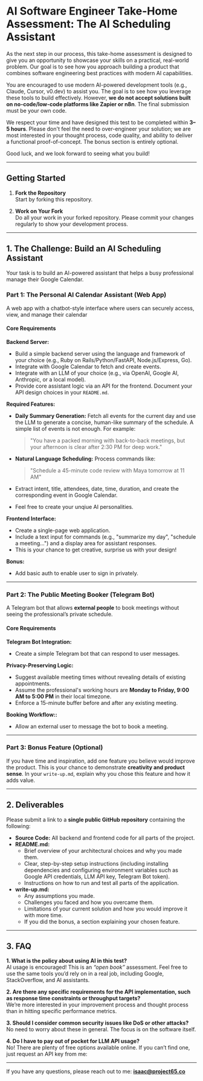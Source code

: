 # AI Software Engineer Take-Home Assessment: The AI Scheduling Assistant

As the next step in our process, this take-home assessment is designed to give you an opportunity to showcase your skills on a practical, real-world problem. Our goal is to see how you approach building a product that combines software engineering best practices with modern AI capabilities.

You are encouraged to use modern AI-powered development tools (e.g., Claude, Cursor, v0.dev) to assist you. The goal is to see how you leverage these tools to build effectively. However, **we do not accept solutions built on no-code/low-code platforms like Zapier or n8n**. The final submission must be your own code.

We respect your time and have designed this test to be completed within **3–5 hours**. Please don't feel the need to over-engineer your solution; we are most interested in your thought process, code quality, and ability to deliver a functional proof-of-concept. The bonus section is entirely optional.

Good luck, and we look forward to seeing what you build!

---

## Getting Started

1. **Fork the Repository**  
   Start by forking this repository.

2. **Work on Your Fork**  
   Do all your work in your forked repository. Please commit your changes regularly to show your development process.


---

## 1. The Challenge: Build an AI Scheduling Assistant

Your task is to build an AI-powered assistant that helps a busy professional manage their Google Calendar.


### Part 1: The Personal AI Calendar Assistant (Web App)

A web app with a chatbot-style interface where users can securely access, view, and manage their calendar

#### Core Requirements

**Backend Server:**
- Build a simple backend server using the language and framework of your choice (e.g., Ruby on Rails/Python/FastAPI, Node.js/Express, Go).
- Integrate with Google Calendar to fetch and create events.
- Integrate with an LLM of your choice (e.g., via OpenAI, Google AI, Anthropic, or a local model).
- Provide core assistant logic via an API for the frontend. Document your API design choices in your `README.md`.

**Required Features:**
- **Daily Summary Generation:** Fetch all events for the current day and use the LLM to generate a concise, human-like summary of the schedule. A simple list of events is not enough. For example:  
  > "You have a packed morning with back-to-back meetings, but your afternoon is clear after 2:30 PM for deep work."
- **Natural Language Scheduling:** Process commands like:  
  > "Schedule a 45-minute code review with Maya tomorrow at 11 AM"  

- Extract intent, title, attendees, date, time, duration, and create the corresponding event in Google Calendar.

- Feel free to create your unqiue AI personalities.

**Frontend Interface:**
- Create a single-page web application.
- Include a text input for commands (e.g., "summarize my day", "schedule a meeting...") and a display area for assistant responses.
- This is your chance to get creative, surprise us with your design!

**Bonus:**
- Add basic auth to enable user to sign in privately.

---

### Part 2: The Public Meeting Booker (Telegram Bot)

A Telegram bot that allows **external people** to book meetings without seeing the professional’s private schedule.

#### Core Requirements

**Telegram Bot Integration:**
- Create a simple Telegram bot that can respond to user messages.

**Privacy-Preserving Logic:**
- Suggest available meeting times without revealing details of existing appointments.
- Assume the professional's working hours are **Monday to Friday, 9:00 AM to 5:00 PM** in their local timezone.
- Enforce a 15-minute buffer before and after any existing meeting.

**Booking Workflow::**
- Allow an external user to message the bot to book a meeting.

---

### Part 3: Bonus Feature (Optional)

If you have time and inspiration, add one feature you believe would improve the product. This is your chance to demonstrate **creativity and product sense**. In your `write-up.md`, explain why you chose this feature and how it adds value.


---

## 2. Deliverables

Please submit a link to a **single public GitHub repository** containing the following:

- **Source Code:** All backend and frontend code for all parts of the project.
- **README.md:**  
  - Brief overview of your architectural choices and why you made them.
  - Clear, step-by-step setup instructions (including installing dependencies and configuring environment variables such as Google API credentials, LLM API key, Telegram Bot token).
  - Instructions on how to run and test all parts of the application.
- **write-up.md:**  
  - Any assumptions you made.
  - Challenges you faced and how you overcame them.
  - Limitations of your current solution and how you would improve it with more time.
  - If you did the bonus, a section explaining your chosen feature.

---

## 3. FAQ

**1. What is the policy about using AI in this test?**  
AI usage is encouraged! This is an *“open book”* assessment. Feel free to use the same tools you’d rely on in a real job, including Google, StackOverflow, and AI assistants.

**2. Are there any specific requirements for the API implementation, such as response time constraints or throughput targets?**  
We’re more interested in your improvement process and thought process than in hitting specific performance metrics.

**3. Should I consider common security issues like DoS or other attacks?**  
No need to worry about these in general. The focus is on the software itself.

**4. Do I have to pay out of pocket for LLM API usage?**  
No! There are plenty of free options available online. If you can’t find one, just request an API key from me:


---

If you have any questions, please reach out to me: **isaac@project65.co**
